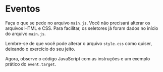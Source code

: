 # Eventos

Faça o que se pede no arquivo `main.js`. Você não precisará alterar os arquivos HTML e CSS. Para facilitar, os seletores já foram dados no início do arquivo `main.js`.

Lembre-se de que você pode alterar o arquivo `style.css` como quiser, deixando o exercício do seu jeito.

Agora, observe o código JavaScript com as instruções e um exemplo prático do `event.target`.